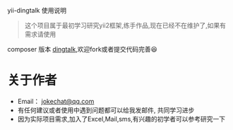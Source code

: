 yii-dingtalk 使用说明

> 这个项目属于最初学习研究yii2框架,练手作品,现在已经不在维护了,如果有需求请使用

 composer 版本 [dingtalk](https://github.com/jokechat/dingtalk),欢迎fork或者提交代码完善😆


# 关于作者
* Email： jokechat@qq.com
* 有任何建议或者使用中遇到问题都可以给我发邮件, 共同学习进步
* 因为实际项目需求,加入了Excel,Mail,sms,有兴趣的初学者可以参考研究一下
